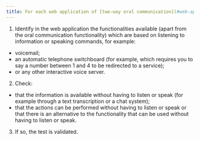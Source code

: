 ```yaml
---
title: For each web application of [two-way oral communication](#web-application-of-two-way-oral-communication) which has [voice functionalities](#voice-functionalities), can these be used without the need to listen or speak?
---
```


1. Identify in the web application the functionalities available (apart from the oral communication functionality) which are based on listening to information or speaking commands, for example:
- voicemail;
- an automatic telephone switchboard (for example, which requires you to say a number between 1 and 4 to be redirected to a service);
- or any other interactive voice server.
2. Check:
- that the information is available without having to listen or speak (for example through a text transcription or a chat system);
- that the actions can be performed without having to listen or speak or that there is an alternative to the functionality that can be used without having to listen or speak.
3. If so, the test is validated.